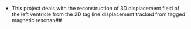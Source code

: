 * This project deals with the reconstruction of 3D displacement field of the left ventricle from the 2D tag line displacement tracked from tagged magnetic resonan##   
